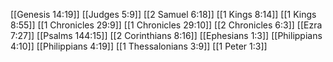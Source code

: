 [[Genesis 14:19]]
[[Judges 5:9]]
[[2 Samuel 6:18]]
[[1 Kings 8:14]]
[[1 Kings 8:55]]
[[1 Chronicles 29:9]]
[[1 Chronicles 29:10]]
[[2 Chronicles 6:3]]
[[Ezra 7:27]]
[[Psalms 144:15]]
[[2 Corinthians 8:16]]
[[Ephesians 1:3]]
[[Philippians 4:10]]
[[Philippians 4:19]]
[[1 Thessalonians 3:9]]
[[1 Peter 1:3]]
